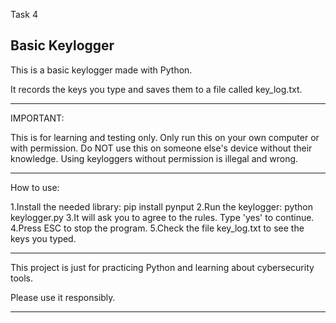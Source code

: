 Task 4

Basic Keylogger 
---------------------------------------------------------------------------------
This is a basic keylogger made with Python.

It records the keys you type and saves them to a file called key_log.txt.

----------------------------------------------------------------------------------

IMPORTANT:

This is for learning and testing only.
Only run this on your own computer or with permission.
Do NOT use this on someone else's device without their knowledge.
Using keyloggers without permission is illegal and wrong.

----------------------------------------------------------------------------------

How to use:

1.Install the needed library:
   pip install pynput
2.Run the keylogger:
   python keylogger.py
3.It will ask you to agree to the rules. Type 'yes' to continue.
4.Press ESC to stop the program.
5.Check the file key_log.txt to see the keys you typed.

---------------------------------------------------------------------------------------

This project is just for practicing Python and learning about cybersecurity tools.

Please use it responsibly.

----------------------------------------------------------------------------------------
